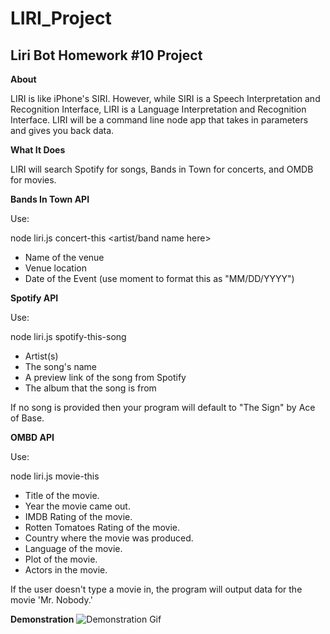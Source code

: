 # LIRI_Project

## Liri Bot Homework #10 Project

**About**

LIRI is like iPhone's SIRI. However, while SIRI is a Speech Interpretation and Recognition Interface, LIRI is a Language Interpretation and Recognition Interface. LIRI will be a command line node app that takes in parameters and gives you back data.

**What It Does**

LIRI will search Spotify for songs, Bands in Town for concerts, and OMDB for movies.

**Bands In Town API**

Use:

node liri.js concert-this <artist/band name here>

* Name of the venue
* Venue location
* Date of the Event (use moment to format this as "MM/DD/YYYY")
   
**Spotify API**

Use:

node liri.js spotify-this-song <song name here>
   
* Artist(s)
* The song's name
* A preview link of the song from Spotify
* The album that the song is from
     
 If no song is provided then your program will default to "The Sign" by Ace of Base.
 
 **OMBD API**
 
 Use:
 
 node liri.js movie-this <movie name here>
   
 * Title of the movie.
 * Year the movie came out.
 * IMDB Rating of the movie.
 * Rotten Tomatoes Rating of the movie.
 * Country where the movie was produced.
 * Language of the movie.
 * Plot of the movie.
 * Actors in the movie.

If the user doesn't type a movie in, the program will output data for the movie 'Mr. Nobody.'


**Demonstration**
![Demonstration Gif](WorkingGif.gif)